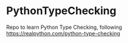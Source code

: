 # PythonTypeChecking
Repo to learn Python Type Checking, following https://realpython.com/python-type-checking
